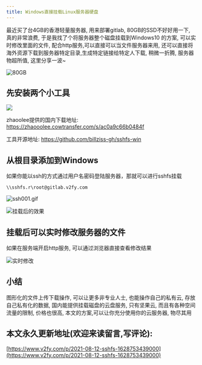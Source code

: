 ```yaml
---
title: Windows直接挂载Linux服务器硬盘
---
```




最近买了台4GB的香港轻量服务器, 用来部署gitlab, 80GB的SSD不好好用一下, 真的非常浪费, 于是我找了个将服务器整个磁盘挂载到Windows10 的方案, 可以实时修改里面的文件, 配合http服务,可以直接可以当文件服务器来用, 还可以直接将海外资源下载到服务器特定目录,生成特定链接给特定人下载, 稍微一折腾, 服务器物超所值, 这里分享一波~


![80GB](https://cdn.fangyuanxiaozhan.com/assets/1628754397866786cS64R.png)




## 先安装两个小工具

![](https://cdn.fangyuanxiaozhan.com/assets/1628754391984ZMf5ad3m.png)

zhaoolee提供的国内下载地址: https://zhaooolee.cowtransfer.com/s/ac0a9c66b0484f

工具开源地址: https://github.com/billziss-gh/sshfs-win


## 从根目录添加到Windows

如果你能以ssh的方式通过用户名密码登陆服务器，那就可以进行sshfs挂载

```
\\sshfs.r\root@gitlab.v2fy.com
```
![ssh001.gif](https://cdn.fangyuanxiaozhan.com/assets/1628754407981N7yGYKni.gif)

![挂载后的效果](https://cdn.fangyuanxiaozhan.com/assets/16287543999057nWXdDMW.png)


## 挂载后可以实时修改服务器的文件

如果在服务端开启http服务, 可以通过浏览器直接查看修改结果

![实时修改](https://cdn.fangyuanxiaozhan.com/assets/1628754413674xCXKcC2j.gif)

## 小结

图形化的文件上传下载操作, 可以让更多非专业人士, 也能操作自己的私有云, 存放自己私有化的数据, 国内能提供挂载磁盘的云盘服务, 只有坚果云, 而且有各种空间流量的限制, 价格也很高, 本文的方案,可以让你充分使用你的云服务器, 物尽其用







## 本文永久更新地址(欢迎来读留言,写评论):

[https://www.v2fy.com/p/2021-08-12-sshfs-1628753439000](https://www.v2fy.com/p/2021-08-12-sshfs-1628753439000)
